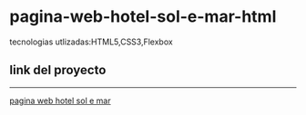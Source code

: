 # pagina-web-hotel-sol-e-mar-html
 tecnologias utlizadas:HTML5,CSS3,Flexbox
 
 ## link del proyecto
 ------
 
 <a href="https://xbernardoalvez66.github.io/pagina-web-hotel-sol-e-mar-html/pagina-web-hotel-sol-e-mar-html/index.html">pagina web hotel sol e mar</a>
